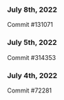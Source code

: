 ### July 8th, 2022

Commit #131071

### July 5th, 2022

Commit #314353


### July 4th, 2022

Commit #72281
